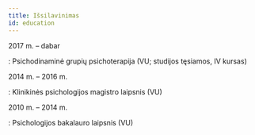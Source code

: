 ```yaml
---
title: Išsilavinimas
id: education
---
```

2017 m. – dabar

: Psichodinaminė grupių psichoterapija (VU; studijos tęsiamos, IV kursas)

2014 m. – 2016 m.

: Klinikinės psichologijos magistro laipsnis (VU)

2010 m. – 2014 m. 

: Psichologijos bakalauro laipsnis (VU)

